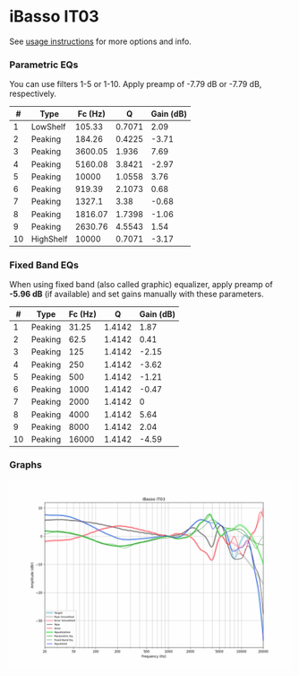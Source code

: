 # iBasso IT03
See [usage instructions](https://github.com/jaakkopasanen/AutoEq#usage) for more options and info.

### Parametric EQs
You can use filters 1-5 or 1-10. Apply preamp of -7.79 dB or -7.79 dB, respectively.

|   # | Type      |   Fc (Hz) |      Q |   Gain (dB) |
|-----|-----------|-----------|--------|-------------|
|   1 | LowShelf  |    105.33 | 0.7071 |        2.09 |
|   2 | Peaking   |    184.26 | 0.4225 |       -3.71 |
|   3 | Peaking   |   3600.05 | 1.936  |        7.69 |
|   4 | Peaking   |   5160.08 | 3.8421 |       -2.97 |
|   5 | Peaking   |  10000    | 1.0558 |        3.76 |
|   6 | Peaking   |    919.39 | 2.1073 |        0.68 |
|   7 | Peaking   |   1327.1  | 3.38   |       -0.68 |
|   8 | Peaking   |   1816.07 | 1.7398 |       -1.06 |
|   9 | Peaking   |   2630.76 | 4.5543 |        1.54 |
|  10 | HighShelf |  10000    | 0.7071 |       -3.17 |

### Fixed Band EQs
When using fixed band (also called graphic) equalizer, apply preamp of **-5.96 dB** (if available) and set gains manually with these parameters.

|   # | Type    |   Fc (Hz) |      Q |   Gain (dB) |
|-----|---------|-----------|--------|-------------|
|   1 | Peaking |     31.25 | 1.4142 |        1.87 |
|   2 | Peaking |     62.5  | 1.4142 |        0.41 |
|   3 | Peaking |    125    | 1.4142 |       -2.15 |
|   4 | Peaking |    250    | 1.4142 |       -3.62 |
|   5 | Peaking |    500    | 1.4142 |       -1.21 |
|   6 | Peaking |   1000    | 1.4142 |       -0.47 |
|   7 | Peaking |   2000    | 1.4142 |        0    |
|   8 | Peaking |   4000    | 1.4142 |        5.64 |
|   9 | Peaking |   8000    | 1.4142 |        2.04 |
|  10 | Peaking |  16000    | 1.4142 |       -4.59 |

### Graphs
![](./iBasso%20IT03.png)
